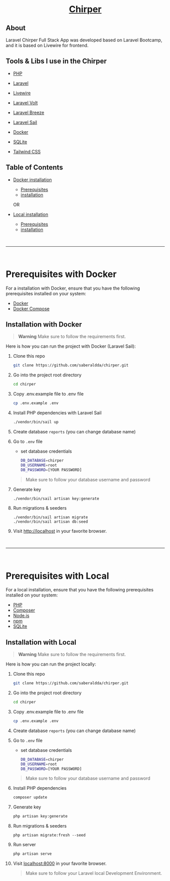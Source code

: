 <a href="https://github.com/saberaldda/chirper.git"> <h1 align="center">Chirper</h1></a>

## About

Laravel Chirper Full Stack App was developed based on Laravel Bootcamp, and it is based on Livewire for frontend.

## Tools & Libs I use in the Chirper
   - [PHP](https://www.php.net/)

   - [Laravel](https://laravel.com/)

   - [Livewire](https://livewire.laravel.com/docs)

   - [Laravel Volt](https://livewire.laravel.com/docs/volt)

   - [Laravel Breeze](https://laravel.com/docs/starter-kits#laravel-breeze)

   - [Laravel Sail](https://laravel.com/docs/sail)

   - [Docker](https://www.docker.com/)

   - [SQLite](https://www.sqlite.org/index.html)

   - [Tailwind CSS](https://tailwindcss.com/)

## Table of Contents

- [Docker installation](#prerequisites-with-docker)
  - [Prerequisites](#prerequisites-with-docker)
  - [installation](#installation-with-docker)

  OR

- [Local installation](#prerequisites-with-local)
  - [Prerequisites](#prerequisites-with-local)
  - [installation](#installation-with-local)

<br>
<hr>
<br>

# Prerequisites with Docker

For a installation with Docker, ensure that you have the following prerequisites installed on your system:

- [Docker](https://www.docker.com/get-started)
- [Docker Compose](https://docs.docker.com/compose/install/)

## Installation with Docker

> **Warning**
> Make sure to follow the requirements first.

Here is how you can run the project with Docker (Laravel Sail):
1. Clone this repo
    ```sh
    git clone https://github.com/saberaldda/chirper.git
    ```

1. Go into the project root directory
    ```sh
    cd chirper
    ```

1. Copy .env.example file to .env file
    ```sh
    cp .env.example .env
    ```
1. Install PHP dependencies with Laravel Sail
    ```sh
    ./vendor/bin/sail up
    ```
1. Create database `reports` (you can change database name)

1. Go to `.env` file 
    - set database credentials 
        ```sh 
        DB_DATABASE=chirper
        DB_USERNAME=root
        DB_PASSWORD=[YOUR PASSWORD]
        ```
    > Make sure to follow your database username and password

1. Generate key 
    ```sh
    ./vendor/bin/sail artisan key:generate
    ```

1. Run migrations & seeders
    ```
    ./vendor/bin/sail artisan migrate
    ./vendor/bin/sail artisan db:seed
    ```

1. Visit [http://localhost](http://localhost) in your favorite browser.

<br>
<hr>
<br>

# Prerequisites with Local

For a local installation, ensure that you have the following prerequisites installed on your system:

- [PHP](https://www.php.net/downloads)
- [Composer](https://getcomposer.org/download/)
- [Node.js](https://nodejs.org/en/download/)
- [npm](https://www.npmjs.com/get-npm)
- [SQLite](https://www.sqlite.org/download.html)

## Installation with Local

> **Warning**
> Make sure to follow the requirements first.

Here is how you can run the project locally:
1. Clone this repo
    ```sh
    git clone https://github.com/saberaldda/chirper.git
    ```

1. Go into the project root directory
    ```sh
    cd chirper
    ```

1. Copy .env.example file to .env file
    ```sh
    cp .env.example .env
    ```
1. Create database `reports` (you can change database name)

1. Go to `.env` file 
    - set database credentials 
        ```sh 
        DB_DATABASE=chirper
        DB_USERNAME=root
        DB_PASSWORD=[YOUR PASSWORD]
        ```
    > Make sure to follow your database username and password

1. Install PHP dependencies 
    ```sh
    composer update
    ```
1. Generate key 
    ```sh
    php artisan key:generate
    ```

1. Run migrations & seeders
    ```
    php artisan migrate:fresh --seed
    ```
1. Run server 
   
    ```sh
    php artisan serve
    ```  

1. Visit [localhost:8000](http://localhost:8000) in your favorite browser.

    > Make sure to follow your Laravel local Development Environment.

